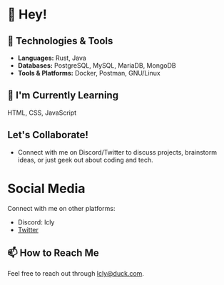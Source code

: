 # 👋 Hey!

## 🔧 Technologies & Tools
- **Languages:** Rust, Java
- **Databases:** PostgreSQL, MySQL, MariaDB, MongoDB
- **Tools & Platforms:** Docker, Postman, GNU/Linux

## 🌱 I'm Currently Learning
HTML, CSS, JavaScript

## Let's Collaborate!
- Connect with me on Discord/Twitter to discuss projects, brainstorm ideas, or just geek out about coding and tech.

# Social Media

Connect with me on other platforms:

- Discord: lcly
- [Twitter](https://x.com/lcly__)

## 📫 How to Reach Me

Feel free to reach out through [lcly@duck.com](mailto:lcly@duckcom).
